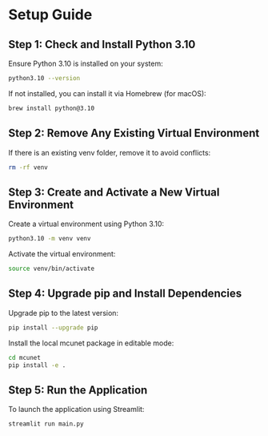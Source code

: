 # Setup Guide

## Step 1: Check and Install Python 3.10
Ensure Python 3.10 is installed on your system:
```bash
python3.10 --version
```

If not installed, you can install it via Homebrew (for macOS):
```bash
brew install python@3.10
```

## Step 2: Remove Any Existing Virtual Environment
If there is an existing venv folder, remove it to avoid conflicts:
```bash
rm -rf venv
```

## Step 3: Create and Activate a New Virtual Environment
Create a virtual environment using Python 3.10:
```bash
python3.10 -m venv venv
```

Activate the virtual environment:
```bash
source venv/bin/activate
```

## Step 4: Upgrade pip and Install Dependencies
Upgrade pip to the latest version:
```bash
pip install --upgrade pip
```

Install the local mcunet package in editable mode:
```bash
cd mcunet
pip install -e .
```

## Step 5: Run the Application
To launch the application using Streamlit:
```bash
streamlit run main.py
```